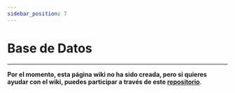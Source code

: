```yaml
---
sidebar_position: 7
---
```


# Base de Datos

---

**Por el momento, esta página wiki no ha sido creada, pero si quieres ayudar con el wiki, puedes participar a través de este [repositorio](https://github.com/ghost-land/Ghost-eShop-Wiki)**. 